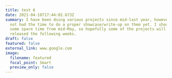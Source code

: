 ```yaml
---
title: test 6
date: 2021-04-16T17:44:02.673Z
summary: I have been doing various projects since mid-last year, however have
  not had the time to do a proper showcase/write-up on them yet. I should have
  some spare time from mid-May, so hopefully some of the projects will be
  released the following weeks.
draft: false
featured: false
external_link: www.google.com
image:
  filename: featured
  focal_point: Smart
  preview_only: false
---
```

